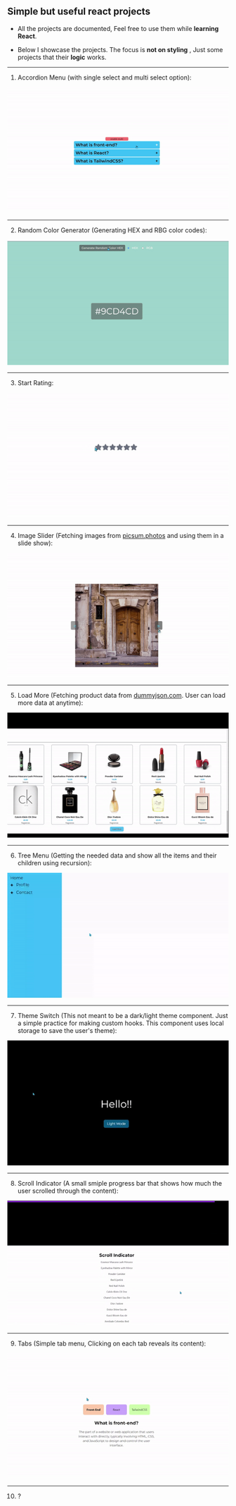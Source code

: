 ## Simple but useful react projects

+ All the projects are documented, Feel free to use them while  **learning React**.


+ Below I showcase the projects. The focus is **not on styling** , Just some projects that their **logic** works.


---

1. Accordion Menu (with single select and multi select option):

![1-accordion](./media/1-accordion.gif)

---

2. Random Color Generator (Generating HEX and RBG color codes):

![2-random-color-generator](./media/2-random-color-generator.gif)

---

3. Start Rating:

![3-star-rating](./media/3-star-ratting.gif)

---

4. Image Slider (Fetching images from [picsum.photos](https://picsum.photos) and using them in a slide show):

![4-image-slider](./media/4-image-slider.gif)

---

5. Load More (Fetching product data from [dummyjson.com](https://dummyjson.com). User can load more data at anytime):

![5-load-more](./media/5-load-more.gif)

---

6. Tree Menu (Getting the needed data and show all the items and their children using recursion):

![6-tree-menu](./media/6-tree-menu.gif)

---	

7. Theme Switch (This not meant to be a dark/light theme component. Just a simple practice for making custom hooks. This component uses local storage to save the user's theme):

![7-theme-swtich](./media/7-theme-swtich.gif)

---

8. Scroll Indicator (A small smiple progress bar that shows how much the user scrolled through the content):

![8-scroll-indicator](./media/8-scroll-indicator.gif)

---

9. Tabs (Simple tab menu, Clicking on each tab reveals its content):

![9-tabs](./media/9-tabs.gif)

---

10. ?
